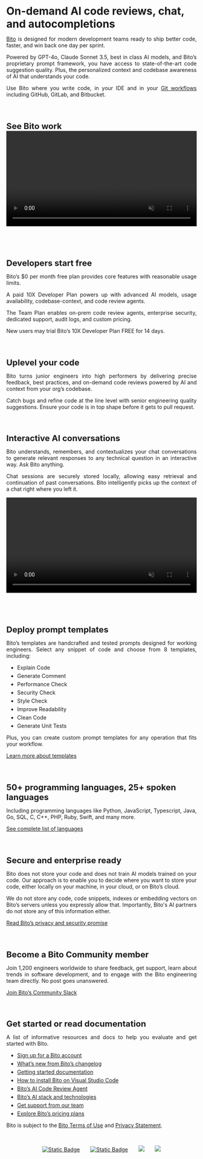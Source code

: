 <!DOCTYPE html>
<html>
<head>
<style>
h1   {text-align: left; font-size: 28px; margin-bottom: 0px}
h2   {text-align: left; font-size: 22px; margin-bottom: 0px}
h3   {text-align: left; font-size: 18px; margin-bottom: 0px}
li   {margin: 5px;}
.paragraph {
  text-align: left; 
  font-size: 14px;
}
.paragraphNormal {
  text-align: justify;
}
</style>
</head>
<body>
<h1>On-demand AI code reviews, chat, and autocompletions</h1>
<p class="paragraphNormal">
<a href="https://bito.ai/" target="_blank">Bito</a> is designed for modern development teams ready to ship better code, faster, and win back one day per sprint. 
</p>
<p class="paragraphNormal">
Powered by GPT-4o, Claude Sonnet 3.5, best in class AI models, and Bito’s proprietary prompt framework, you have access to state-of-the-art code suggestion quality. Plus, the personalized context and codebase awareness of AI that understands your code. 
</p>
<p class="paragraphNormal">
Use Bito where you write code, in your IDE and in your <a href="https://bito.ai/product/ai-code-review-agent/" target="_blank">Git workflows</a> including GitHub, GitLab, and Bitbucket. 
</p>
<br>
<h2>See Bito work</h2>
<div>
<video autoplay loop muted playsinline width="100%" style="margin-bottom: 36px !important;">
  <source src="https://uiast.bito.ai/marketplace/Bito+VS+Code+Marketplace+Listing+Motion+Graphic+01.mp4" type="video/mp4">
</video>
</div>
<br>
<h2>Developers start free</h2>
<p class="paragraphNormal">
Bito’s $0 per month free plan provides core features with reasonable usage limits.
</p>
<p class="paragraphNormal">
A paid 10X Developer Plan powers up with advanced AI models, usage availability, codebase-context, and code review agents.
</p>
<p class="paragraphNormal">
The Team Plan enables on-prem code review agents, enterprise security, dedicated support, audit logs, and custom pricing.
</p>
<p class="paragraphNormal">
New users may trial Bito’s 10X Developer Plan FREE for 14 days.
</p>
<br>
<h2>Uplevel your code</h2>
<p class="paragraphNormal">
Bito turns junior engineers into high performers by delivering precise feedback, best practices, and on-demand code reviews powered by AI and context from your org’s codebase.
</p>
<p class="paragraphNormal">
Catch bugs and refine code at the line level with senior engineering quality suggestions. Ensure your code is in top shape before it gets to pull request. 
</p>
<br>
<h2>Interactive AI conversations</h2>
<p class="paragraphNormal">
Bito understands, remembers, and contextualizes your chat conversations to generate relevant responses to any technical question in an interactive way. Ask Bito anything.
</p>
<p class="paragraphNormal">
Chat sessions are securely stored locally, allowing easy retrieval and continuation of past conversations. Bito intelligently picks up the context of a chat right where you left it.
</p>
<div>
<video autoplay loop muted playsinline width="100%" style="margin-bottom: 36px !important;">
  <source src="https://uiast.bito.ai/marketplace/Bito+VS+Code+Marketplace+Listing+Motion+Graphic+02.mp4" type="video/mp4">
</video>
</div>
<br>
<h2>Deploy prompt templates</h2>
<p class="paragraphNormal">
Bito’s templates are handcrafted and tested prompts designed for working engineers. Select any snippet of code and choose from 8 templates, including:
</p>
<ul>
<li>
Explain Code 
</li>
<li>
Generate Comment 
</li>
<li>
Performance Check
</li>
<li>
Security Check
</li>
<li>
Style Check
</li>
<li>
Improve Readability
</li>
<li>
Clean Code 
</li>
<li>
Generate Unit Tests 
</li>
</ul>
<p class="paragraphNormal">
Plus, you can create custom prompt templates for any operation that fits your workflow. 
</p>
<p class="paragraphNormal">
<a href="https://docs.bito.ai/templates/standard-templates" target="_blank">Learn more about templates</a>
</p>
<br>
<h2>50+ programming languages, 25+ spoken languages</h2>
<p class="paragraphNormal">
Including programming languages like Python, JavaScript, Typescript, Java, Go, SQL, C, C++, PHP, Ruby, Swift, and many more.
</p>
<p class="paragraphNormal">
<a href="https://docs.bito.ai/feature-guides/ai-code-completions/supported-programming-languages" target="_blank">See complete list of languages</a>
</p>
<br>
<h2>Secure and enterprise ready</h2>
<p class="paragraphNormal">
Bito does not store your code and does not train AI models trained on your code. Our approach is to enable you to decide where you want to store your code, either locally on your machine, in your cloud, or on Bito’s cloud.
</p>
<p class="paragraphNormal">
We do not store any code, code snippets, indexes or embedding vectors on Bito’s servers unless you expressly allow that. Importantly, Bito's AI partners do not store any of this information either. 
</p>
<p class="paragraphNormal">
<a href="https://docs.bito.ai/privacy-and-security" target="_blank">Read Bito’s privacy and security promise</a>
</p>
<br>
<h2>Become a Bito Community member</h2>
<p class="paragraphNormal">
Join 1,200 engineers worldwide to share feedback, get support, learn about trends in software development, and to engage with the Bito engineering team directly. No post goes unanswered.
</p>
<p class="paragraphNormal">
<a href="https://join.slack.com/t/bito-community/shared_invite/zt-2lxtdlq6q-Hi3Cr3CptK7ow2NOt6v2TA" target="_blank">Join Bito’s Community Slack</a>
</p>
<br>
<h2>Get started or read documentation</h2>
<p class="paragraphNormal">
A list of informative resources and docs to help you evaluate and get started with Bito.
</p>
<ul>
<li>
<a href="https://alpha.bito.ai/auth/login" target="_blank">Sign up for a Bito account</a>
</li>
<li>
<a href="https://docs.bito.ai/whats-new" target="_blank">What’s new from Bito’s changelog</a>
</li>
<li>
<a href="https://docs.bito.ai/getting-started" target="_blank">Getting started documentation</a>
</li>
<li>
<a href="https://docs.bito.ai/getting-started/installing-on-visual-studio-code" target="_blank">How to install Bito on Visual Studio Code</a>
</li>
<li>
<a href="https://docs.bito.ai/bito-dev-agents/ai-code-review-agent" target="_blank">Bito’s AI Code Review Agent</a>
</li>
<li>
<a href="https://docs.bito.ai/bitos-ai-stack" target="_blank">Bito’s AI stack and technologies</a>
</li>
<li>
<a href="https://docs.bito.ai/support-and-questions" target="_blank">Get support from our team</a>
</li>
<li>
<a href="https://bito.ai/pricing" target="_blank">Explore Bito’s pricing plans</a>
</li>
</ul>
<p class="paragraphNormal">
Bito is subject to the <a href="https://bito.ai/terms-of-use" target="_blank">Bito Terms of Use</a> and <a href="https://bito.ai/privacy-policy" target="_blank">Privacy Statement</a>.
</p>
<p class="paragraphNormal">
<!--BLANK-->
</p>
<br>
<p align="center">
<a href="https://github.com/gitbito" target="_blank"><img alt="Static Badge" src="https://img.shields.io/badge/Github-560_Stars-white?style=plastic&logo=Github"></a>
&nbsp; &nbsp; &nbsp;
<a href="https://www.youtube.com/@bitoai" target="_blank"><img alt="Static Badge" src="https://img.shields.io/badge/Youtube-Bito-red?style=plastic&logo=Youtube"></a>
&nbsp; &nbsp; &nbsp;
<a href="https://www.linkedin.com/company/bitodev"><img src="https://img.shields.io/badge/LinkedIn-Bito-lightblue?style=plastic&logo=LinkedIn" /></a>
&nbsp; &nbsp; &nbsp;
<a href="https://join.slack.com/t/bito-community/shared_invite/zt-2lxtdlq6q-Hi3Cr3CptK7ow2NOt6v2TA"><img src="https://img.shields.io/badge/Slack-Bito%20Community-orange?style=plastic&logo=Slack" /></a>
</p>
</body>
</html>